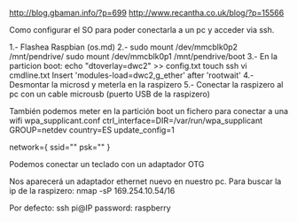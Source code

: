 http://blog.gbaman.info/?p=699
http://www.recantha.co.uk/blog/?p=15566

Como configurar el SO para poder conectarla a un pc y acceder via ssh.



1.- Flashea Raspbian (os.md)
2.-
  sudo mount /dev/mmcblk0p2 /mnt/pendrive/
  sudo mount /dev/mmcblk0p1 /mnt/pendrive/boot
3.- En la particion boot:
    echo "dtoverlay=dwc2" >> config.txt
    touch ssh
    vi cmdline.txt
    Insert 'modules-load=dwc2,g_ether' after 'rootwait'
4.- Desmontar la microsd y meterla en la raspizero
5.- Conectar la raspizero al pc con un cable microusb (puerto USB de la raspizero)

También podemos meter en la partición boot un fichero para conectar a una wifi
wpa_supplicant.conf
ctrl_interface=DIR=/var/run/wpa_supplicant GROUP=netdev
country=ES
update_config=1

network={
 ssid="<Name of your wireless LAN>"
 psk="<Password for your wireless LAN>"
}

Podemos conectar un teclado con un adaptador OTG

Nos aparecerá un adaptador ethernet nuevo en nuestro pc.
Para buscar la ip de la raspizero:
nmap -sP 169.254.10.54/16


Por defecto:
ssh pi@IP
password: raspberry
